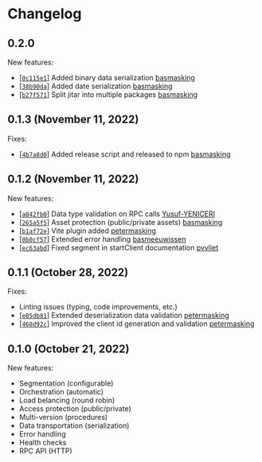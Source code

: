 
# Changelog

## 0.2.0

New features:
- \[[`0c115e1`](https://github.com/MaskingTechnology/jitar/commit/0c115e1)] Added binary data serialization [basmasking](https://github.com/MaskingTechnology/jitar/pull/56)
- \[[`38b90da`](https://github.com/MaskingTechnology/jitar/commit/38b90da)] Added date serialization [basmasking](https://github.com/MaskingTechnology/jitar/pull/58)
- \[[`b27f571`](https://github.com/MaskingTechnology/jitar/commit/b27f571)] Split jitar into multiple packages [basmasking](https://github.com/MaskingTechnology/jitar/pull/60)


## 0.1.3 (November 11, 2022)

Fixes:
- \[[`4b7a8d0`](https://github.com/MaskingTechnology/jitar/commit/4b7a8d0)] Added release script and released to npm [basmasking](https://github.com/BasMasking)

## 0.1.2 (November 11, 2022)

New features:
- \[[`a842fb0`](https://github.com/MaskingTechnology/jitar/commit/a842fb0)] Data type validation on RPC calls [Yusuf-YENICERI](https://github.com/MaskingTechnology/jitar/pull/44)
- \[[`265a5f5`](https://github.com/MaskingTechnology/jitar/commit/265a5f5)] Asset protection (public/private assets) [basmasking](https://github.com/MaskingTechnology/jitar/pull/48)
- \[[`b1af72e`](https://github.com/MaskingTechnology/jitar/commit/b1af72e)] Vite plugin added [petermasking](https://github.com/MaskingTechnology/jitar/pull/50)
- \[[`0b0cf57`](https://github.com/MaskingTechnology/jitar/commit/0b0cf57)] Extended error handling [basmeeuwissen](https://github.com/MaskingTechnology/jitar/pull/53)
- \[[`ec63abd`](https://github.com/MaskingTechnology/jitar/commit/ec63abd)] Fixed segment in startClient documentation [pvvliet](https://github.com/MaskingTechnology/jitar/pull/54)

## 0.1.1 (October 28, 2022)

Fixes:
- Linting issues (typing, code improvements, etc.)
- \[[`e85db81`](https://github.com/MaskingTechnology/jitar/commit/e85db81)] Extended deserialization data validation [petermasking](https://github.com/MaskingTechnology/jitar/pull/24)
- \[[`468d92c`](https://github.com/MaskingTechnology/jitar/commit/468d92c)] Improved the client id generation and validation [petermasking](https://github.com/MaskingTechnology/jitar/pull/22)

## 0.1.0 (October 21, 2022)

New features:
- Segmentation (configurable)
- Orchestration (automatic)
- Load belancing (round robin)
- Access protection (public/private)
- Multi-version (procedures)
- Data transportation (serialization)
- Error handling
- Health checks
- RPC API (HTTP)
